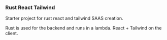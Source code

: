 ### Rust React Tailwind

Starter project for rust react and tailwind SAAS creation.

Rust is used for the backend and runs in a lambda.
React + Tailwind on the client.